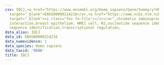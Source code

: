 ```yaml
---
csv: IQCJ,<a href="https://www.ensembl.org/Homo_sapiens/Gene/Summary?db=core;g=ENSG00000214216"
  target="_blank">ENSG00000214216</a>,<a href="https://www.ncbi.nlm.nih.gov/pubmed/22863008"
  target="_blank"><i class="fas fa-file"></i></a>",chromatin immunoprecipitation assay,direct
  interaction,breast epithelium, HME1 cell, R2,nucleotide sequence identification,nucleotide
  sequence identification,transcriptional regulation,
data_alias: IQCJ
data_id: ENSG00000214216
data_numevidence: 1
data_species: Homo sapiens
data_taxid: '9606'
title: IQCJ
---
```


